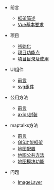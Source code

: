 - 前言

    - [框架简述](01_guide/desc)
    - [Vue基本要求](01_guide/vue)


- 项目

    - [初始化](02_project/init)
    - [项目功能点](02_project/desc)
    - [项目目录及使用](02_project/document)

- UI组件

    - [前言](03_component/desc)
    - [svg组件](03_component/svgIcon)

- 公用方法

    - [前言](04_utils/desc)
    - [axios封装](04_utils/request)

- maptalks方法

    - [前言](05_maptalks/desc)
    - [GIS功能框架](05_maptalks/document)
    - [地图配置](05_maptalks/mapConfig)
    - [地图公共方法](05_maptalks/mapCommon)
    - [地图模块功能](05_maptalks/mapModule)

- 问题

    - [ImageLayer](issue/images)